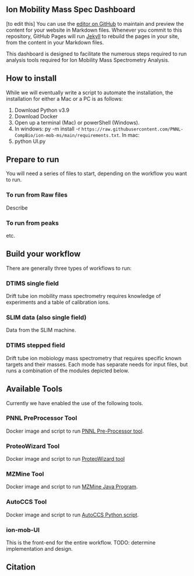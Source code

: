 ## Ion Mobility Mass Spec Dashboard

[to edit this]
You can use the [editor on GitHub](https://github.com/PNNL-CompBio/ion-mob-ms/edit/main/docs/index.md) to maintain and preview the content for your website in Markdown files. Whenever you commit to this repository, GitHub Pages will run [Jekyll](https://jekyllrb.com/) to rebuild the pages in your site, from the content in your Markdown files.

This dashboard is designed to facilitate the numerous steps required to run analysis tools required for Ion Mobility Mass Spectrometry Analysis.

## How to install

While we will eventually write a script to automate the installation, the installation for either a Mac or a PC is as follows:
1. Download Python v3.9
2. Download Docker
3. Open up a terminal (Mac) or powerShell (Windows).
4. In windows: py -m install -r `https://raw.githubusercontent.com/PNNL-CompBio/ion-mob-ms/main/requirements.txt`. In mac:
5. python UI.py


## Prepare to run
You will need a series of files to start, depending on the workflow you want to run.

### To run from Raw files

Describe

### To run from peaks

etc.

## Build your workflow

There are generally three types of workflows to run:

### DTIMS single field
Drift tube ion mobility mass spectrometry requires knowledge of experiments and a table of calibration ions.

### SLIM data (also single field)
Data from the SLIM machine.

### DTIMS stepped field
Drift tube ion mobiology mass spectrometry that requires specific known targets and their masses.
Each mode has separate needs for input files, but runs a combination of the modules depicted below.

## Available Tools

Currently we have enabled the use of the following tools.

### PNNL PreProcessor Tool
Docker image and script to run [PNNL Pre-Processor tool](https://pnnl-comp-mass-spec.github.io/PNNL-PreProcessor).

### ProteoWizard Tool
Docker image and script to run [ProteoWizard tool](https://proteowizard.sourceforge.io/)

### MZMine Tool
Docker image and script to run [MZMine Java Program](http://mzmine.github.io/).

### AutoCCS Tool
Docker image and script to run [AutoCCS Python script](https://github.com/PNNL-Comp-Mass-Spec/AutoCCS).

### ion-mob-UI
This is the front-end for the entire workflow.  TODO: determine implementation and design.

## Citation
